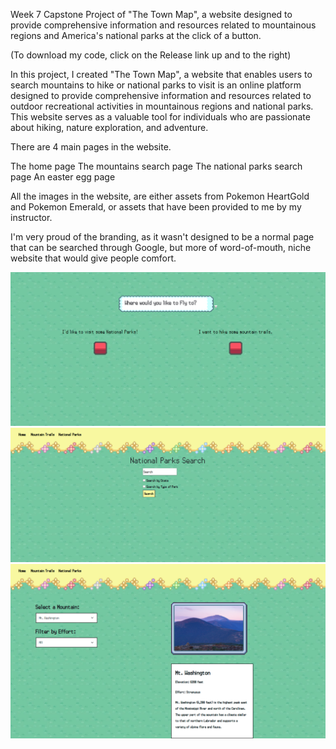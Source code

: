Week 7 Capstone Project of "The Town Map", a website designed to provide comprehensive information and resources related to mountainous regions and America's national parks at the click of a button.

(To download my code, click on the Release link up and to the right)

In this project, I created "The Town Map", a website that enables users to search mountains to hike or national parks to visit is an online platform designed to provide comprehensive information and resources related to outdoor recreational activities in mountainous regions and national parks. This website serves as a valuable tool for individuals who are passionate about hiking, nature exploration, and adventure.

There are 4 main pages in the website.

The home page
The mountains search page
The national parks search page
An easter egg page

All the images in the website, are either assets from Pokemon HeartGold and Pokemon Emerald, or assets that have been provided to me by my instructor.

I'm very proud of the branding, as it wasn't designed to be a normal page that can be searched through Google, but more of word-of-mouth, niche website that would give people comfort.

![HOMEPAGE](images/page1.png)
![NATIONALPARKSPAGE](images/page2.png)
![MOUNTAINSPAGE](images/page3.png)